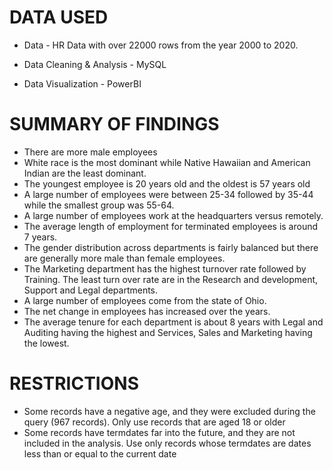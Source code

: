# DATA USED
- Data - HR Data with over 22000 rows from the year 2000 to 2020.
- Data Cleaning & Analysis - MySQL

- Data Visualization - PowerBI

# SUMMARY OF FINDINGS
- There are more male employees
- White race is the most dominant while Native Hawaiian and American Indian are the least dominant.
- The youngest employee is 20 years old and the oldest is 57 years old
- A large number of employees were between 25-34 followed by 35-44 while the smallest group was 55-64.
- A large number of employees work at the headquarters versus remotely.
- The average length of employment for terminated employees is around 7 years.
- The gender distribution across departments is fairly balanced but there are generally more male than female employees.
- The Marketing department has the highest turnover rate followed by Training. The least turn over rate are in the Research and development, Support and Legal departments.
- A large number of employees come from the state of Ohio.
- The net change in employees has increased over the years.
- The average tenure for each department is about 8 years with Legal and Auditing having the highest and Services, Sales and Marketing having the lowest.

# RESTRICTIONS
- Some records have a negative age, and they were excluded during the query (967 records). Only use records that are aged 18 or older
- Some records have termdates far into the future, and they are not included in the analysis. Use only records whose termdates are dates less than or equal to the current date
